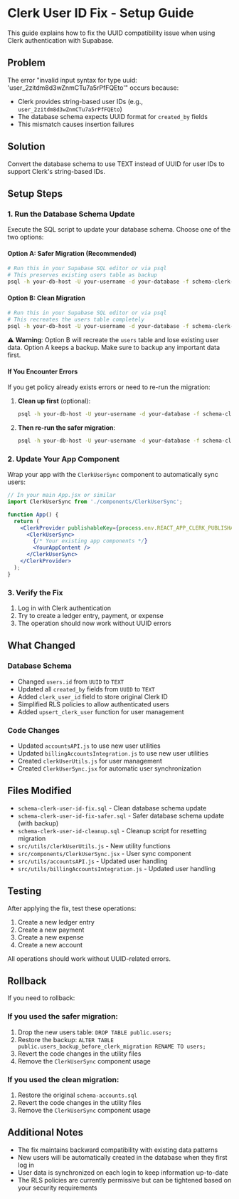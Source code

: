 # Clerk User ID Fix - Setup Guide

This guide explains how to fix the UUID compatibility issue when using Clerk authentication with Supabase.

## Problem
The error "invalid input syntax for type uuid: 'user_2zitdm8d3wZnmCTu7a5rPfFQEto'" occurs because:
- Clerk provides string-based user IDs (e.g., `user_2zitdm8d3wZnmCTu7a5rPfFQEto`)
- The database schema expects UUID format for `created_by` fields
- This mismatch causes insertion failures

## Solution
Convert the database schema to use TEXT instead of UUID for user IDs to support Clerk's string-based IDs.

## Setup Steps

### 1. Run the Database Schema Update
Execute the SQL script to update your database schema. Choose one of the two options:

#### Option A: Safer Migration (Recommended)
```bash
# Run this in your Supabase SQL editor or via psql
# This preserves existing users table as backup
psql -h your-db-host -U your-username -d your-database -f schema-clerk-user-id-fix-safer.sql
```

#### Option B: Clean Migration
```bash
# Run this in your Supabase SQL editor or via psql
# This recreates the users table completely
psql -h your-db-host -U your-username -d your-database -f schema-clerk-user-id-fix.sql
```

⚠️ **Warning**: Option B will recreate the `users` table and lose existing user data. Option A keeps a backup. Make sure to backup any important data first.

#### If You Encounter Errors
If you get policy already exists errors or need to re-run the migration:

1. **Clean up first** (optional):
   ```bash
   psql -h your-db-host -U your-username -d your-database -f schema-clerk-user-id-cleanup.sql
   ```

2. **Then re-run the safer migration**:
   ```bash
   psql -h your-db-host -U your-username -d your-database -f schema-clerk-user-id-fix-safer.sql
   ```

### 2. Update Your App Component
Wrap your app with the `ClerkUserSync` component to automatically sync users:

```jsx
// In your main App.jsx or similar
import ClerkUserSync from './components/ClerkUserSync';

function App() {
  return (
    <ClerkProvider publishableKey={process.env.REACT_APP_CLERK_PUBLISHABLE_KEY}>
      <ClerkUserSync>
        {/* Your existing app components */}
        <YourAppContent />
      </ClerkUserSync>
    </ClerkProvider>
  );
}
```

### 3. Verify the Fix
1. Log in with Clerk authentication
2. Try to create a ledger entry, payment, or expense
3. The operation should now work without UUID errors

## What Changed

### Database Schema
- Changed `users.id` from `UUID` to `TEXT`
- Updated all `created_by` fields from `UUID` to `TEXT`
- Added `clerk_user_id` field to store original Clerk ID
- Simplified RLS policies to allow authenticated users
- Added `upsert_clerk_user` function for user management

### Code Changes
- Updated `accountsAPI.js` to use new user utilities
- Updated `billingAccountsIntegration.js` to use new user utilities
- Created `clerkUserUtils.js` for user management
- Created `ClerkUserSync.jsx` for automatic user synchronization

## Files Modified
- `schema-clerk-user-id-fix.sql` - Clean database schema update
- `schema-clerk-user-id-fix-safer.sql` - Safer database schema update (with backup)
- `schema-clerk-user-id-cleanup.sql` - Cleanup script for resetting migration
- `src/utils/clerkUserUtils.js` - New utility functions
- `src/components/ClerkUserSync.jsx` - User sync component
- `src/utils/accountsAPI.js` - Updated user handling
- `src/utils/billingAccountsIntegration.js` - Updated user handling

## Testing
After applying the fix, test these operations:
1. Create a new ledger entry
2. Create a new payment
3. Create a new expense
4. Create a new account

All operations should work without UUID-related errors.

## Rollback
If you need to rollback:

### If you used the safer migration:
1. Drop the new users table: `DROP TABLE public.users;`
2. Restore the backup: `ALTER TABLE public.users_backup_before_clerk_migration RENAME TO users;`
3. Revert the code changes in the utility files
4. Remove the `ClerkUserSync` component usage

### If you used the clean migration:
1. Restore the original `schema-accounts.sql`
2. Revert the code changes in the utility files
3. Remove the `ClerkUserSync` component usage

## Additional Notes
- The fix maintains backward compatibility with existing data patterns
- New users will be automatically created in the database when they first log in
- User data is synchronized on each login to keep information up-to-date
- The RLS policies are currently permissive but can be tightened based on your security requirements

